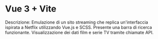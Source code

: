# Vue 3 + Vite

Descrizione:
Emulazione di un sito streaming che replica un'interfaccia ispirata a Netflix utilizzando Vue.js e SCSS.
Presente una barra di ricerca funzionante.
Visualizzazione dei dati film e serie TV tramite chiamate API.